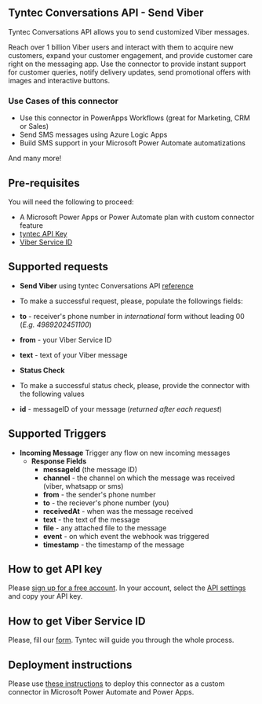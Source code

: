 ## Tyntec Conversations API - Send Viber

Tyntec Conversations API allows you to send customized Viber messages.

Reach over 1 billion Viber users and interact with them to acquire new customers, expand your customer engagement, and provide customer care right on the messaging app. Use the connector to provide instant support for customer queries, notify delivery updates, send promotional offers with images and interactive buttons.

### Use Cases of this connector
- Use this connector in PowerApps Workflows (great for Marketing, CRM or Sales)
- Send SMS messages using Azure Logic Apps
- Build SMS support in your Microsoft Power Automate automatizations

And many more!


## Pre-requisites
You will need the following to proceed:
- A Microsoft Power Apps or Power Automate plan with custom connector feature
- [tyntec API Key](http://my.tyntec.com/api-settings)
- [Viber Service ID](https://www.tyntec.com/viber-business-messages#contact)

## Supported requests
- **Send Viber** using tyntec Conversations API [reference](https://api.tyntec.com/reference/#conversations-send-messages-send-a-message)
 - To make a successful request, please, populate the followings fields:
 - **to** - receiver's phone number in _international_ form without leading 00 (_E.g. 4989202451100_)
 - **from** - your Viber Service ID
 - **text** - text of your Viber message
- **Status Check**
 - To make a successful status check, please, provide the connector with the following values

 - **id** - messageID of your message (_returned after each request_)

## Supported Triggers
- **Incoming Message** Trigger any flow on new incoming messages
    - **Response Fields**
        - **messageId** (the message ID)
        - **channel** - the channel on which the message was received (viber, whatsapp or sms)
        - **from** - the sender's phone number
        - **to** - the reciever's phone number (you)
        - **receivedAt** - when was the message received
        - **text** - the text of the message
        - **file** - any attached file to the message
        - **event** - on which event the webhook was triggered
        - **timestamp** - the timestamp of the message

## How to get API key 
Please [sign up for a free account](https://www.tyntec.com/create-account). In your account, select the [API settings](http://my.tyntec.com/api-settings) and copy your API key.

## How to get Viber Service ID
Please, fill our [form](https://www.tyntec.com/viber-business-messages#contact). Tyntec will guide you through the whole process.

## Deployment instructions
Please use [these instructions](https://docs.microsoft.com/en-us/connectors/custom-connectors/paconn-cli) to deploy this connector as a custom connector in Microsoft Power Automate and Power Apps.

